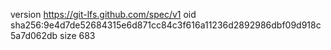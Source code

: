 version https://git-lfs.github.com/spec/v1
oid sha256:9e4d7de52684315e6d871cc84c3f616a11236d2892986dbf09d918c5a7d062db
size 683
